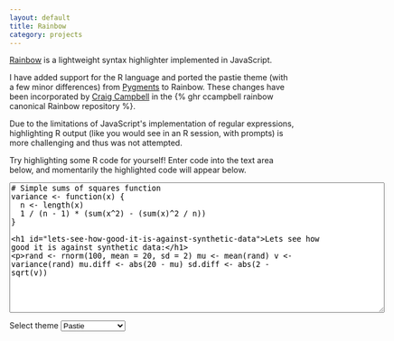 ```yaml
---
layout: default
title: Rainbow
category: projects
---
```


[Rainbow](http://craig.is/making/rainbows/) is a lightweight syntax highlighter implemented in JavaScript.

I have added support for the R language and ported the pastie theme (with a few minor differences) from [Pygments](http://pygments.org/) to Rainbow. These changes have been incorporated by [Craig Campbell](http://craig.is/) in the {% ghr ccampbell rainbow canonical Rainbow repository %}.

Due to the limitations of JavaScript's implementation of regular expressions, highlighting R output (like you would see in an R session, with prompts) is more challenging and thus was not attempted.

Try highlighting some R code for yourself! Enter code into the text area below, and momentarily the highlighted code will appear below.

<div>
<textarea id="rainbow-input" rows="15" cols="80">
# Simple sums of squares function
variance &lt;- function(x) {
  n &lt;- length(x)
  1 / (n - 1) * (sum(x^2) - (sum(x)^2 / n))
} 

# Lets see how good it is against synthetic data:
rand &lt;- rnorm(100, mean = 20, sd = 2)
mu &lt;- mean(rand)
v &lt;- variance(rand)
mu.diff &lt;- abs(20 - mu)
sd.diff &lt;- abs(2 - sqrt(v))</textarea>
<form style="margin-bottom: 2em">
<label for="rainbow-theme">Select theme</label>
<select name="themeselect" id="rainbow-theme">
<option value="all-hallows-eve">All Hallows Eve</option>
<option value="blackboard">Blackboard</option>
<option value="espresso-libre">Espresso Libre</option>
<option value="github">GitHub</option>
<option value="obsidian">Obsidian</option>
<option value="pastie" selected>Pastie</option>
<option value="solarized-dark">Solarized Dark</option>
<option value="solarized-light">Solarized Light</option>
<option value="sunburst">Sunburst</option>
<option value="tricolore">Tricolore</option>
<option value="twilight">Twilight</option>
<option value="zenburnesque">Zenburnesque</option>
</select>
</form>
<pre style="max-width: 100%"><code id="rainbow-output" data-language="r" style="width: 100%"></code></pre>
</div>
<script type="text/javascript" src="/projects/rainbow/js/rainbow-demo.js"></script>

